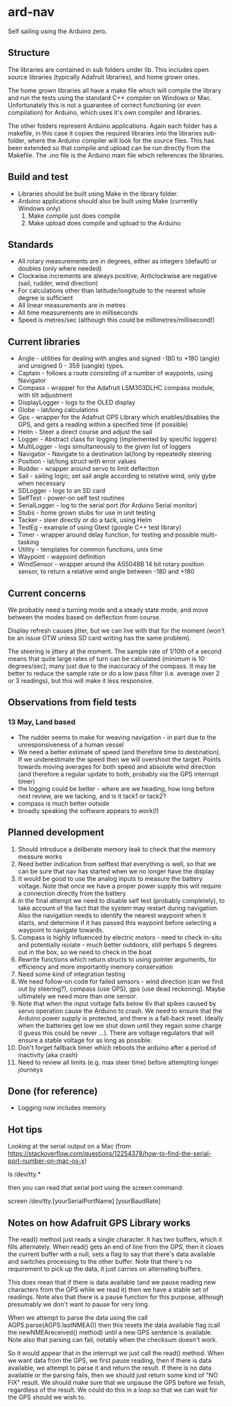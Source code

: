 # ard-nav
Self sailing using the Arduino zero.

## Structure
The libraries are contained in sub folders under lib.  This includes open source libraries (typically Adafruit libraries), and home grown ones.

The home grown libraries all have a make file which will compile the library and run the tests using the standard C++ compiler on Windows or Mac.  Unfortunately this is not a guarantee of correct functioning (or even compilation) for Arduino, which uses it's own compiler and libraries.

The other folders represent Arduino applications.  Again each folder has a makefile, in this case it copies the required libraries into the libraries sub-folder, where the Arduino compiler will look for the source files.  This has been extended so that compile and upload can be run directly from the Makefile.  The .ino file is the Arduino main file which references the libraries.

## Build and test

* Libraries should be built using Make in the library folder.
* Arduino applications should also be built using Make (currently Windows only)
  1. Make compile just does compile
  2. Make upload does compile and upload to the Arduino

## Standards

* All rotary measurements are in degrees, either as integers (default) or doubles (only where needed)
* Clockwise increments are always positive, Anticlockwise are negative (sail, rudder, wind direction)
* For calculations other than latitude/longitude to the nearest whole degree is sufficient
* All linear measurements are in metres
* All time measurements are in milliseconds
* Speed is metres/sec (although this could be millimetres/millisecond!)

## Current libraries

* Angle - utilities for dealing with angles and signed -180 to +180 (angle) and unsigned 0 - 359 (uangle) types.
* Captain - follows a route consisting of a number of waypoints, using Navigator
* Compass - wrapper for the Adafruit LSM303DLHC compass module, with tilt adjustment
* DisplayLogger - logs to the OLED display
* Globe - lat/long calculations  
* Gps - wrapper for the Adafruit GPS Library which enables/disables the GPS, and gets a reading within a specified time (if possible)
* Helm - Steer a direct course and adjust the sail
* Logger - Abstract class for logging (implemented by specific loggers)
* MultiLogger - logs simultaneously to the given list of loggers
* Navigator - Navigate to a destination lat/long by repeatedly steering
* Position - lat/long struct with error values
* Rudder - wrapper around servo to limit deflection
* Sail - sailing logic; set sail angle according to relative wind, only gybe when necessary
* SDLogger - logs to an SD card
* SelfTest - power-on self test routines
* SerialLogger - log to the serial port (for Arduino Serial monitor)
* Stubs - home grown stubs for use in unit testing
* Tacker - steer directly or do a tack, using Helm
* TestEg - example of using Gtest (google C++ test library)
* Timer - wrapper around delay function, for testing and possible multi-tasking
* Utility - templates for common functions, unix time
* Waypoint - waypoint definition
* WindSensor - wrapper around the AS5048B 14 bit rotary position sensor, to return a relative wind angle between -180 and +180

## Current concerns

We probably need a turning mode and a steady state mode, and move between the modes based on deflection from course.

Display refresh causes jitter, but we can live with that for the moment (won't be an issue OTW unless SD card writing has the same problem).

The steering is jittery at the moment.  The sample rate of 1/10th of a second means that quite large rates of turn can be calculated (minimum is 10 degrees/sec), many just due to the inaccuracy of the compass.  It may be better to reduce the sample rate or do a low pass filter (i.e. average over 2 or 3 readings), but this will make it less responsive.

## Observations from field tests

### 13 May, Land based
* The rudder seems to make for weaving navigation - in part due to the unresponsiveness of a human vessel
* We need a better estimate of speed (and therefore time to destination).  If we underestimate the speed then we will overshoot the target.  Points towards moving averages for both speed and absolute wind direction (and therefore a regular update to both, probably via the GPS interrupt timer)
* the logging could be better - where are we heading, how long before next review, are we tacking, and is it tack1 or tack2?
* compass is much better outside
* broadly speaking the software appears to work(!)


## Planned development

1. Should introduce a deliberate memory leak to check that the memory measure works
2. Need better indication from selftest that everything is well, so that we can be sure that nav has started when we no longer have the display
3. It would be good to use the analog inputs to measure the battery voltage.  Note that once we have a proper power supply this will require a connection directly from the battery
4. In the final attempt we need to disable self test (probably completely), to take account of the fact that the system may restart during navigation.  Also the navigation needs to identify the nearest waypoint when it starts, and determine if it has passed this waypoint before selecting a waypoint to navigate towards.
5. Compass is highly influenced by electric motors - need to check in-situ and potentially isolate - much better outdoors, still perhaps 5 degrees out in the box, so we need to check in the boat
6. Rewrite functions which return structs to using pointer arguments, for efficiency and
more importantly memory conservation
7. Need some kind of integration testing
8.  We need follow-on code for failed sensors - wind direction (can we find out by steering?), compass (use GPS), gps (use dead reckoning).  Maybe ultimately we need more than one sensor.
9.  Note that when the input voltage falls below 6v that spikes caused by servo operation cause the Arduino to crash.  We need to ensure that the Arduino power supply is protected, and there is a fall-back reset.  Ideally when the batteries get low we shut down until they regain some charge (I guess this could be never ...).  There are voltage regulators that will ensure a stable voltage for as long as possible.
10.  Don't forget fallback timer which reboots the arduino after a period of inactivity (aka crash)
11.  Need to review all limits (e.g. max steer time) before attempting longer journeys

## Done (for reference)

- Logging now includes memory

## Hot tips

Looking at the serial output on a Mac (from https://stackoverflow.com/questions/12254378/how-to-find-the-serial-port-number-on-mac-os-x)

ls /dev/tty.*

then you can read that serial port using the screen command:

screen /dev/tty.[yourSerialPortName] [yourBaudRate]


## Notes on how Adafruit GPS Library works

The read() method just reads a single character.  It has two buffers, which it fills alternately.  When read() gets an end of line from the GPS, then it closes the current buffer with a null, sets a flag to say that there's data available and switches processing to the other buffer.   Note that there's no requirement to pick up the data, it just carries on alternating buffers.

This does mean that if there is data available (and we pause reading new characters from the GPS while we read it) then we have a stable set of readings.  Note also that there is a pause function for this purpose, although presumably we don't want to pause for very long.

When we attempt to parse the data using the call AGPS.parse(AGPS.lastNMEA()) then this resets the data available flag (call the newNMEAreceived() method) until a new GPS sentence is available.  Note also that parsing can fail, notably when the checksum doesn't work.

So it would appear that in the interrupt we just call the read() method.  When we want data from the GPS, we first pause reading, then if there is data available, we attempt to parse it and return the result.  If there is no data available or the parsing fails, then we should just return some kind of "NO FIX" result.  We should make sure that we unpause the GPS before we finish, regardless of the result.   We could do this in a loop so that we can wait for the GPS should we wish to.
